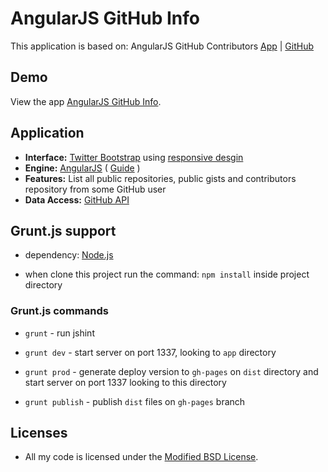 # AngularJS GitHub Info

This application is based on: AngularJS GitHub Contributors [App](http://daha.github.com/angularJS-github-contributors/) | [GitHub](https://github.com/daha/angularJS-github-contributors/)

## Demo

View the app [AngularJS GitHub Info](http://erkobridee.github.io/angularjs-github-info/).

## Application

* **Interface:** [Twitter Bootstrap](http://twitter.github.com/bootstrap/) using [responsive desgin](http://twitter.github.com/bootstrap/scaffolding.html#responsive)
* **Engine:** [AngularJS](http://angularjs.org/) ( [Guide](http://docs.angularjs.org/guide/) )
* **Features:** List all public repositories, public gists and contributors repository from some GitHub user
* **Data Access:** [GitHub API](http://developer.github.com/)


## Grunt.js support

* dependency: [Node.js](http://nodejs.org/)

* when clone this project run the command: `npm install` inside project directory


### Grunt.js commands

* `grunt` - run jshint

* `grunt dev` - start server on port 1337, looking to `app` directory

* `grunt prod` - generate deploy version to `gh-pages` on `dist` directory and start server on port 1337 looking to this directory

* `grunt publish` - publish `dist` files on `gh-pages` branch


## Licenses

* All my code is licensed under the [Modified BSD License].


[AngularJS GitHub Info]: http://erkobridee.github.com/angularjs-github-info
[Modified BSD License]: https://github.com/erkobridee/angularjs-github-info/blob/master/LICENSE
